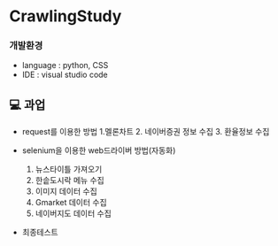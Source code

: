 # CrawlingStudy

### 개발환경
* language : python, CSS
* IDE : visual studio code

## 💻 과업
* request를 이용한 방법
  1.멜론차트
  2. 네이버증권 정보 수집
  3. 환율정보 수집

* selenium을 이용한 web드라이버 방법(자동화)
  1. 뉴스타이틀 가져오기
  2. 한솥도시락 메뉴 수집
  3. 이미지 데이터 수집
  4. Gmarket 데이터 수집
  5. 네이버지도 데이터 수집


* 최종테스트
